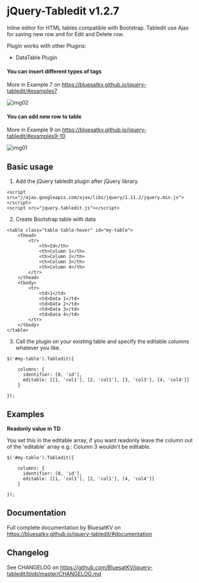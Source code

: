 # jQuery-Tabledit v1.2.7
Inline editor for HTML tables compatible with Bootstrap. Tabledit use Ajax for saving new row and for Edit and Delete row.

Plugin works with other Plugins:
- DataTable Plugin

#### You can insert different types of tags

More in Example 7 on 
https://bluesatkv.github.io/jquery-tabledit/#examples7

![img02](https://user-images.githubusercontent.com/20857152/29292559-cbcca5ec-8147-11e7-863a-758510e0effa.png)

#### You can add new row to table

More in Example 9 on 
https://bluesatkv.github.io/jquery-tabledit/#examples9-10


![img01](https://user-images.githubusercontent.com/20857152/29292558-cbca754c-8147-11e7-82c8-1704cc7d9a7b.png)

## Basic usage

1. Add the jQuery tabledit plugin after jQuery library.

```
<script src="//ajax.googleapis.com/ajax/libs/jquery/1.11.2/jquery.min.js"></script>
<script src="jquery.tabledit.js"></script>
```


2. Create Bootstrap table with data

```
<table class="table table-hover" id="my-table">
    <thead>
        <tr>
            <th>Id</th>
            <th>Column 1</th>
            <th>Column 2</th>
            <th>Column 3</th>
            <th>Column 4</th>
        </tr>
    </thead>
    <tbody>
        <tr>
            <td>1</td>
            <td>Data 1</td>
            <td>Data 2</td>
            <td>Data 3</td>
            <td>Data 4</td>
        </tr>
    </tbody>
</table>
```

3. Call the plugin on your existing table and specify the editable columns whatever you like.

```
$('#my-table').Tabledit({

    columns: {
      identifier: [0, 'id'],                    
      editable: [[1, 'col1'], [2, 'col1'], [3, 'col3'], [4, 'col4']]
    }

});
```


## Examples

**Readonly value in TD**

You set this in the editable array, if you want readonly leave the column out of the 'editable' array e.g.: Column 3 wouldn't be editable.

```
$('#my-table').Tabledit({

    columns: {
      identifier: [0, 'id'],                    
      editable: [[1, 'col1'], [2, 'col1'], [4, 'col4']]
    }

});
```

## Documentation

Full complete documentation by BluesatKV on 
https://bluesatkv.github.io/jquery-tabledit/#documentation


## Changelog
See CHANGELOG on 
https://github.com/BluesatKV/jquery-tabledit/blob/master/CHANGELOG.md

